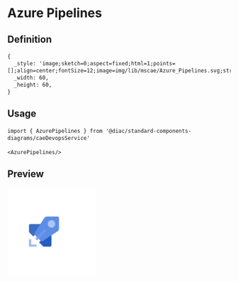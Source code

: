 # Azure Pipelines

## Definition

```
{
  _style: 'image;sketch=0;aspect=fixed;html=1;points=[];align=center;fontSize=12;image=img/lib/mscae/Azure_Pipelines.svg;strokeColor=none;',
  _width: 60,
  _height: 60,
}
```

## Usage

```
import { AzurePipelines } from '@diac/standard-components-diagrams/caeDevopsService'

<AzurePipelines/>
```

## Preview

<img src="./azure-pipelines.png" width="200"/>
